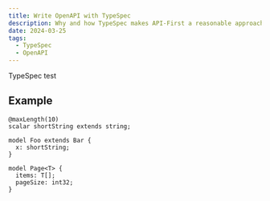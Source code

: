 ```yaml
---
title: Write OpenAPI with TypeSpec
description: Why and how TypeSpec makes API-First a reasonable approach
date: 2024-03-25
tags:
  - TypeSpec
  - OpenAPI
---
```


TypeSpec test

## Example

```TypeSpec
@maxLength(10)
scalar shortString extends string;

model Foo extends Bar {
  x: shortString;
}

model Page<T> {
  items: T[];
  pageSize: int32;
}
```
